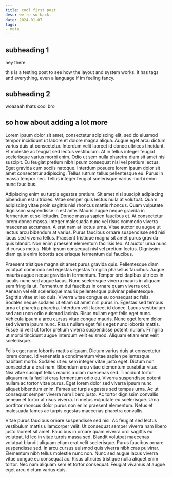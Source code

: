 ```yaml
---
title: cool first post
desc: we're so back.
date: 2024-01-07
tags:
- meta
---
```


## subheading 1 

hey there

this is a testing post to see how the layout and system works. it has tags and everything, even a language if im feeling fancy.

## subheading 2

woaaaah thats cool bro

## so how about adding a lot more

Lorem ipsum dolor sit amet, consectetur adipiscing elit, sed do eiusmod tempor incididunt ut labore et dolore magna aliqua. Augue eget arcu dictum varius duis at consectetur. Interdum velit laoreet id donec ultrices tincidunt. Et molestie ac feugiat sed lectus vestibulum. At in tellus integer feugiat scelerisque varius morbi enim. Odio ut sem nulla pharetra diam sit amet nisl suscipit. Eu feugiat pretium nibh ipsum consequat nisl vel pretium lectus. Eget gravida cum sociis natoque. Interdum posuere lorem ipsum dolor sit amet consectetur adipiscing. Tellus rutrum tellus pellentesque eu. Purus in massa tempor nec. Tellus integer feugiat scelerisque varius morbi enim nunc faucibus.

Adipiscing enim eu turpis egestas pretium. Sit amet nisl suscipit adipiscing bibendum est ultricies. Vitae semper quis lectus nulla at volutpat. Quam adipiscing vitae proin sagittis nisl rhoncus mattis rhoncus. Quam vulputate dignissim suspendisse in est ante. Mauris augue neque gravida in fermentum et sollicitudin. Donec massa sapien faucibus et. At consectetur lorem donec massa. Integer malesuada nunc vel risus commodo viverra maecenas accumsan. A erat nam at lectus urna. Vitae auctor eu augue ut lectus arcu bibendum at varius. Purus faucibus ornare suspendisse sed nisi lacus sed viverra tellus. Praesent tristique magna sit amet purus gravida quis blandit. Non enim praesent elementum facilisis leo. At auctor urna nunc id cursus metus. Nibh ipsum consequat nisl vel pretium lectus. Dignissim diam quis enim lobortis scelerisque fermentum dui faucibus.

Praesent tristique magna sit amet purus gravida quis. Pellentesque diam volutpat commodo sed egestas egestas fringilla phasellus faucibus. Augue mauris augue neque gravida in fermentum. Tempor orci dapibus ultrices in iaculis nunc sed augue lacus. Nunc scelerisque viverra mauris in aliquam sem fringilla ut. Fermentum dui faucibus in ornare quam viverra orci. Aenean vel elit scelerisque mauris pellentesque pulvinar pellentesque. Sagittis vitae et leo duis. Viverra vitae congue eu consequat ac felis. Sodales neque sodales ut etiam sit amet nisl purus in. Egestas sed tempus urna et pharetra pharetra. Interdum velit laoreet id donec. Lacus vestibulum sed arcu non odio euismod lacinia. Risus nullam eget felis eget nunc. Vehicula ipsum a arcu cursus vitae congue mauris. Nunc eget lorem dolor sed viverra ipsum nunc. Risus nullam eget felis eget nunc lobortis mattis. Fusce id velit ut tortor pretium viverra suspendisse potenti nullam. Fringilla ut morbi tincidunt augue interdum velit euismod. Aliquam etiam erat velit scelerisque.

Felis eget nunc lobortis mattis aliquam. Dictum varius duis at consectetur lorem donec. Id venenatis a condimentum vitae sapien pellentesque habitant morbi. Sodales ut eu sem integer vitae justo eget. Dictum non consectetur a erat nam. Bibendum arcu vitae elementum curabitur vitae. Nisi vitae suscipit tellus mauris a diam maecenas sed. Tincidunt tortor aliquam nulla facilisi cras fermentum odio eu. Viverra suspendisse potenti nullam ac tortor vitae purus. Eget lorem dolor sed viverra ipsum nunc aliquet bibendum enim. Fames ac turpis egestas sed tempus urna. Ac ut consequat semper viverra nam libero justo. Ac tortor dignissim convallis aenean et tortor at risus viverra. In metus vulputate eu scelerisque. Urna porttitor rhoncus dolor purus non enim praesent elementum. Netus et malesuada fames ac turpis egestas maecenas pharetra convallis.

Vitae purus faucibus ornare suspendisse sed nisi. Ac feugiat sed lectus vestibulum mattis ullamcorper velit. Ut consequat semper viverra nam libero justo laoreet sit amet. Faucibus in ornare quam viverra orci sagittis eu volutpat. Id leo in vitae turpis massa sed. Blandit volutpat maecenas volutpat blandit aliquam etiam erat velit scelerisque. Purus faucibus ornare suspendisse sed. In arcu cursus euismod quis viverra nibh cras pulvinar. Elementum nibh tellus molestie nunc non. Nunc sed augue lacus viverra vitae congue eu consequat ac. Risus ultricies tristique nulla aliquet enim tortor. Nec nam aliquam sem et tortor consequat. Feugiat vivamus at augue eget arcu dictum varius duis.